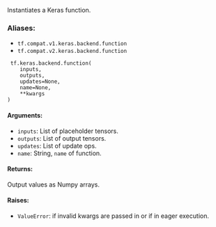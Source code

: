 Instantiates a Keras function.
### Aliases:
- `tf.compat.v1.keras.backend.function`
- `tf.compat.v2.keras.backend.function`

```
 tf.keras.backend.function(
    inputs,
    outputs,
    updates=None,
    name=None,
    **kwargs
)
```
#### Arguments:
- `inputs`: List of placeholder tensors.
- `outputs`: List of output tensors.
- `updates`: List of update ops.
- `name`: String, `name` of function.
#### Returns:
Output values as Numpy arrays.
#### Raises:
- `ValueError`: if invalid kwargs are passed in or if in eager execution.
